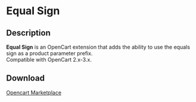 # Equal Sign

## Description
**Equal Sign** is an OpenCart extension that adds the ability to use the equals sign as a product parameter prefix.  
Compatible with OpenCart 2.x-3.x.

## Download
[Opencart Marketplace](https://www.opencart.com/index.php?route=marketplace/extension/info&extension_id=34383)
